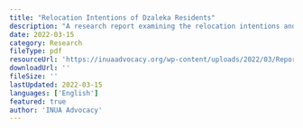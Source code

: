 ```yaml
---
title: "Relocation Intentions of Dzaleka Residents"
description: "A research report examining the relocation intentions and preferences of Dzaleka refugee camp residents, providing insights into community perspectives, challenges, and recommendations for policy makers."
date: 2022-03-15
category: Research
fileType: pdf
resourceUrl: 'https://inuaadvocacy.org/wp-content/uploads/2022/03/Report_Relocation-Intention-Dzaleka-Refugees_Inua-2022.pdf'
downloadUrl: ''
fileSize: ''
lastUpdated: 2022-03-15
languages: ['English']
featured: true
author: 'INUA Advocacy'
---
```

